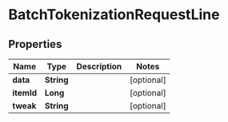 

# BatchTokenizationRequestLine


## Properties

| Name | Type | Description | Notes |
|------------ | ------------- | ------------- | -------------|
|**data** | **String** |  |  [optional] |
|**itemId** | **Long** |  |  [optional] |
|**tweak** | **String** |  |  [optional] |



